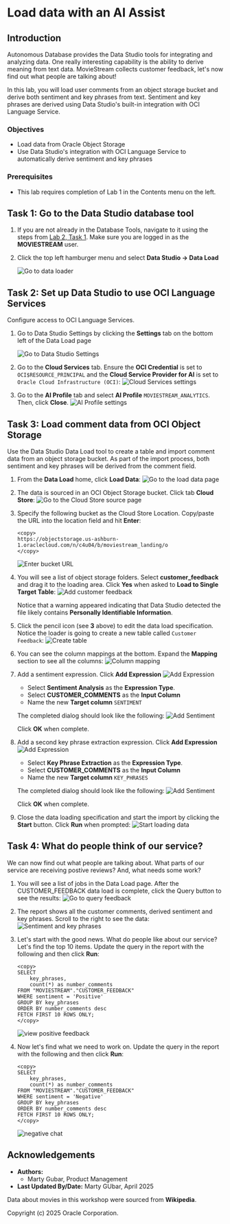 # Load data with an AI Assist

## Introduction
Autonomous Database provides the Data Studio tools for integrating and analyzing data. One really interesting capability is the ability to derive meaning from text data. MovieStream collects customer feedback, let's now find out what people are talking about!

In this lab, you will load user comments from an object storage bucket and derive both sentiment and key phrases from text. Sentiment and key phrases are derived using Data Studio's built-in integration with OCI Language Service.

### Objectives

- Load data from Oracle Object Storage
- Use Data Studio's integration with OCI Language Service to automatically derive sentiment and key phrases 


### Prerequisites
- This lab requires completion of Lab 1 in the Contents menu on the left.

## Task 1: Go to the Data Studio database tool
1. If you are not already in the Database Tools, navigate to it using the steps from [Lab 2, Task 1](/adb/movie-stream-story-lite/workshops/tenancy/index.html?lab=query-with-sql#Task1:LogintotheSQLWorksheet). Make sure you are logged in as the **MOVIESTREAM** user.

2. Click the top left hamburger menu and select **Data Studio -> Data Load**
    
    ![Go to data loader](images/goto-data-loader.png)

## Task 2: Set up Data Studio to use OCI Language Services
Configure access to OCI Language Services. 
1. Go to Data Studio Settings by clicking the **Settings** tab on the bottom left of the Data Load page

    ![Go to Data Studio Settings](images/data-studio-settings.png)

2. Go to the **Cloud Services** tab. Ensure the **OCI Credential** is set to `OCI$RESOURCE_PRINCIPAL` and the **Cloud Service Provider for AI** is set to `Oracle Cloud Infrastructure (OCI)`:
    ![Cloud Services settings](images/cloud-services-settings.png)

3. Go to the **AI Profile** tab and select **AI Profile** `MOVIESTREAM_ANALYTICS`. Then, click **Close**.
    ![AI Profile settings](images/ai-profile-settings.png)

## Task 3: Load comment data from OCI Object Storage
Use the Data Studio Data Load tool to create a table and import comment data from an object storage bucket. As part of the import process, both sentiment and key phrases will be derived from the comment field.
1. From the **Data Load** home, click **Load Data**:
    ![Go to the load data page](images/load-data-menu.png)

2. The data is sourced in an OCI Object Storage bucket. Click tab **Cloud Store**:
    ![Go to the Cloud Store source page ](images/cloud-store-tab.png)

3. Specify the following bucket as the Cloud Store Location. Copy/paste the URL into the location field and hit **Enter**:

    ```
    <copy>
    https://objectstorage.us-ashburn-1.oraclecloud.com/n/c4u04/b/moviestream_landing/o
    </copy>
    ```
    ![Enter bucket URL](images/enter-bucket-url.png)

4. You will see a list of object storage folders. Select **customer_feedback** and drag it to the loading area. Click **Yes** when asked to **Load to Single Target Table**:
    ![Add customer feedback](images/add-customer-feedback.png)


    Notice that a warning appeared indicating that Data Studio detected the file likely contains **Personally Identifiable Information**.

5. Click the pencil icon (see **3** above) to edit the data load specification. Notice the loader is going to create a new table called `Customer Feedback`:
    ![Create table](images/create-table.png)

6. You can see the column mappings at the bottom. Expand the **Mapping** section to see all the columns:
    ![Column mapping](images/mapping-list.png)

7. Add a sentiment expression. Click **Add Expression**
    ![Add Expression](images/add-expression.png)

    - Select **Sentiment Analysis** as the **Expression Type**. 
    - Select **CUSTOMER_COMMENTS** as the **Input Column**
    - Name the new **Target column** `SENTIMENT`

    The completed dialog should look like the following:
    ![Add Sentiment](images/add-sentiment.png)

    Click **OK** when complete.

8. Add a second key phrase extraction expression. Click **Add Expression**
    ![Add Expression](images/add-expression.png)

    - Select **Key Phrase Extraction** as the **Expression Type**. 
    - Select **CUSTOMER_COMMENTS** as the **Input Column**
    - Name the new **Target column** `KEY_PHRASES`

    The completed dialog should look like the following:
    ![Add Sentiment](images/add-key-phrases.png)

    Click **OK** when complete.

9. Close the data loading specification and start the import by clicking the **Start** button. Click **Run** when prompted:
    ![Start loading data](images/start-load.png)

## Task 4: What do people think of our service?
We can now find out what people are talking about. What parts of our service are receiving postive reviews? And, what needs some work?

1. You will see a list of jobs in the Data Load page. After the CUSTOMER_FEEDBACK data load is complete, click the Query button to see the results:
    ![Go to query feedback](images/go-to-query-feedback.png)

2. The report shows all the customer comments, derived sentiment and key phrases. Scroll to the right to see the data:
    ![Sentiment and key phrases](images/query-all-fedback.png)   

3. Let's start with the good news. What do people like about our service? Let's find the top 10 items. Update the query in the report with the following and then click **Run**:
    ```
    <copy>
    SELECT 
        key_phrases,
        count(*) as number_comments
    FROM "MOVIESTREAM"."CUSTOMER_FEEDBACK"
    WHERE sentiment = 'Positive'
    GROUP BY key_phrases
    ORDER BY number_comments desc
    FETCH FIRST 10 ROWS ONLY;
    </copy>
    ```
    ![view positive feedback](images/positive-chat.png)

4. Now let's find what we need to work on. Update the query in the report with the following and then click **Run**:
    ```
    <copy>
    SELECT 
        key_phrases,
        count(*) as number_comments
    FROM "MOVIESTREAM"."CUSTOMER_FEEDBACK"
    WHERE sentiment = 'Negative'
    GROUP BY key_phrases
    ORDER BY number_comments desc
    FETCH FIRST 10 ROWS ONLY;
    </copy>
    ```
    ![negative chat](images/negative-chat.png)

## Acknowledgements
  * **Authors:** 
    * Marty Gubar, Product Management
* **Last Updated By/Date:** Marty GUbar, April 2025

Data about movies in this workshop were sourced from **Wikipedia**.

Copyright (c) 2025 Oracle Corporation.